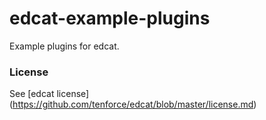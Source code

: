 edcat-example-plugins
=====================

Example plugins for edcat.

### License
See [edcat license] (https://github.com/tenforce/edcat/blob/master/license.md)
